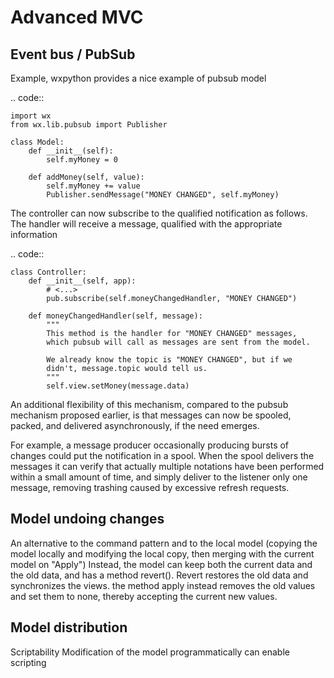 Advanced MVC
============

Event bus / PubSub
------------------

Example, wxpython provides a nice example of pubsub model

.. code::

    import wx
    from wx.lib.pubsub import Publisher

    class Model:
        def __init__(self):
            self.myMoney = 0

        def addMoney(self, value):
            self.myMoney += value
            Publisher.sendMessage("MONEY CHANGED", self.myMoney)



The controller can now subscribe to the qualified notification as follows. The 
handler will receive a message, qualified with the appropriate information

.. code::

    class Controller:
        def __init__(self, app):
            # <...>
            pub.subscribe(self.moneyChangedHandler, "MONEY CHANGED")

        def moneyChangedHandler(self, message):
            """
            This method is the handler for "MONEY CHANGED" messages,
            which pubsub will call as messages are sent from the model.

            We already know the topic is "MONEY CHANGED", but if we
            didn't, message.topic would tell us.
            """
            self.view.setMoney(message.data)


An additional flexibility of this mechanism, compared to the pubsub mechanism
proposed earlier, is that messages can now be spooled, packed, and delivered
asynchronously, if the need emerges.

For example, a message producer occasionally producing bursts of changes
could put the notification in a spool. When the spool delivers the messages
it can verify that actually multiple notations have been performed within 
a small amount of time, and simply deliver to the listener only one message,
removing trashing caused by excessive refresh requests.



Model undoing changes
---------------------

An alternative to the command pattern and to the local model (copying the model
locally and modifying the local copy, then merging with the current model on "Apply")
Instead, the model can keep both the current data and the old data, and has a method
revert(). Revert restores the old data and synchronizes the views. the method apply instead
removes the old values and set them to none, thereby accepting the current new values.

Model distribution
-------------------

Scriptability
Modification of the model programmatically can enable scripting




